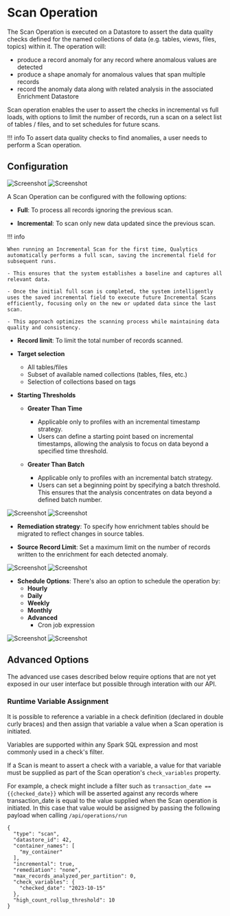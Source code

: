 # Scan Operation


The Scan Operation is executed on a Datastore to assert the data quality checks defined for the named collections of data (e.g. tables, views, files, topics) within it. The operation will:



* produce a record anomaly for any record where anomalous values are detected
* produce a shape anomaly for anomalous values that span multiple records
* record the anomaly data along with related analysis in the associated Enrichment Datastore

Scan operation enables the user to assert the checks in incremental vs full loads, with options to limit the number of records, run a scan on a select list of tables / files, and to set schedules for future scans.

!!! info
    To assert data quality checks to find anomalies, a user needs to perform a Scan operation.

## Configuration

![Screenshot](../assets/operations/operation-scan-light.png#only-light)
![Screenshot](../assets/operations/operation-scan-dark.png#only-dark)

A Scan Operation can be configured with the following options:

* **Full**: To process all records ignoring the previous scan.

* **Incremental**: To scan only new data updated since the previous scan.

!!! info

    When running an Incremental Scan for the first time, Qualytics automatically performs a full scan, saving the incremental field for subsequent runs. 

    - This ensures that the system establishes a baseline and captures all relevant data. 

    - Once the initial full scan is completed, the system intelligently uses the saved incremental field to execute future Incremental Scans efficiently, focusing only on the new or updated data since the last scan. 

    - This approach optimizes the scanning process while maintaining data quality and consistency.

* **Record limit**: To limit the total number of records scanned.

* **Target selection**
    - All tables/files
    - Subset of available named collections (tables, files, etc.)
    - Selection of collections based on tags

* **Starting Thresholds**

	* **Greater Than Time**
		* Applicable only to profiles with an incremental timestamp strategy. 
		* Users can define a starting point based on incremental timestamps, allowing the analysis to focus on data beyond a specified time threshold.

	* **Greater Than Batch**
		* Applicable only to profiles with an incremental batch strategy.
		* Users can set a beginning point by specifying a batch threshold. This ensures that the analysis concentrates on data beyond a defined batch number.

![Screenshot](../assets/operations/operation-scan-specific-tables-light.png#only-light)
![Screenshot](../assets/operations/operation-scan-specific-tables-dark.png#only-dark)

* **Remediation strategy**: To specify how enrichment tables should be migrated to reflect changes in source tables.

* **Source Record Limit**: Set a maximum limit on the number of records written to the enrichment for each detected anomaly.

![Screenshot](../assets/operations/remediation-strategy-light.png#only-light)
![Screenshot](../assets/operations/remediation-strategy-dark.png#only-dark)

* **Schedule Options**: There's also an option to schedule the operation by:
    - **Hourly**
    - **Daily**
    - **Weekly**
    - **Monthly**
    - **Advanced**
        - Cron job expression

![Screenshot](../assets/operations/scheduling-a-scan-light.png#only-light)
![Screenshot](../assets/operations/scheduling-a-scan-dark.png#only-dark)

## Advanced Options

The advanced use cases described below require options that are not yet exposed in our user interface but possible through interation with our API.

### Runtime Variable Assignment

It is possible to reference a variable in a check definition (declared in double curly braces) and then assign that variable a value when a Scan operation is initiated. 

Variables are supported within any Spark SQL expression and most commonly used in a check's filter. 

If a Scan is meant to assert a check with a variable, a value for that variable must be supplied as part of the Scan operation's `check_variables` property.

For example, a check might include a filter such as `transaction_date == {{checked_date}}` which will be asserted against any records where transaction_date is equal to the value supplied when the Scan operation is initiated. In this case that value would be assigned by passing the following payload when calling `/api/operations/run`

```
{
  "type": "scan",
  "datastore_id": 42,
  "container_names": [
    "my_container"
  ],
  "incremental": true,
  "remediation": "none",
  "max_records_analyzed_per_partition": 0,
  "check_variables": {
    "checked_date": "2023-10-15"
  },
  "high_count_rollup_threshold": 10
}
```
